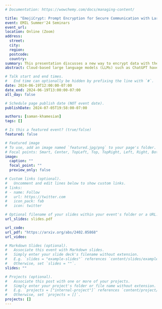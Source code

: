 ```yaml
---
# Documentation: https://wowchemy.com/docs/managing-content/

title: "EmojiCrypt: Prompt Encryption for Secure Communication with Large Language Models"
event: EMIL Summer'24 Seminars
event_url:
location: Online (Zoom)
address:
  street:
  city:
  region:
  postcode:
  country:
summary: This presentation discusses a new way to encrypt data with the help of LLMs.
abstract: Cloud-based large language models (LLMs) such as ChatGPT have increasingly become integral to daily operations, serving as vital tools across various applications. While these models offer substantial benefits in terms of accessibility and functionality, they also introduce significant privacy concerns: the transmission and storage of user data in cloud infrastructures pose substantial risks of data breaches and unauthorized access to sensitive information, even if the transmission and storage of data is encrypted, the LLM service provider itself still knows the real contents of the data, preventing individuals or entities from confidently using such LLM services. To address these concerns, this paper proposes a simple yet effective mechanism, EmojiCrypt, to protect user privacy. It uses emojis to encrypt the user inputs before sending them to LLM, effectively rendering them indecipherable to human or LLM’s examination while retaining the original intent of the prompt, thus ensuring the model’s performance remains unaffected. We conduct experiments on three tasks, personalized recommendation, sentiment analysis, and tabular data analysis. Experiment results reveal that EmojiCrypt can encrypt personal information within prompts in such a manner that not only prevents the discernment of sensitive data by humans or LLM itself but also maintains or even improves the precision without further tuning, achieving comparable or even better task accuracy than directly prompting the LLM without prompt encryption. These results highlight the practicality of adopting encryption measures that safeguard user privacy without compromising the functional integrity and performance of LLMs. The code and dataset are available at https://github.com/agiresearch/EmojiCrypt

# Talk start and end times.
#   End time can optionally be hidden by prefixing the line with `#`.
date: 2024-06-19T12:00:00-07:00
date_end: 2024-06-19T13:00:00-07:00
all_day: false

# Schedule page publish date (NOT event date).
publishDate: 2024-07-05T19:58:00-07:00

authors: [saman-khamesian]
tags: []

# Is this a featured event? (true/false)
featured: false

# Featured image
# To use, add an image named `featured.jpg/png` to your page's folder. 
# Focal points: Smart, Center, TopLeft, Top, TopRight, Left, Right, BottomLeft, Bottom, BottomRight.
image:
  caption: ""
  focal_point: ""
  preview_only: false

# Custom links (optional).
#   Uncomment and edit lines below to show custom links.
# links:
# - name: Follow
#   url: https://twitter.com
#   icon_pack: fab
#   icon: twitter

# Optional filename of your slides within your event's folder or a URL.
url_slides: slides.pdf

url_code:
url_pdf: "https://arxiv.org/abs/2402.05868"
url_video:

# Markdown Slides (optional).
#   Associate this event with Markdown slides.
#   Simply enter your slide deck's filename without extension.
#   E.g. `slides = "example-slides"` references `content/slides/example-slides.md`.
#   Otherwise, set `slides = ""`.
slides: ""

# Projects (optional).
#   Associate this post with one or more of your projects.
#   Simply enter your project's folder or file name without extension.
#   E.g. `projects = ["internal-project"]` references `content/project/deep-learning/index.md`.
#   Otherwise, set `projects = []`.
projects: []
---
```

